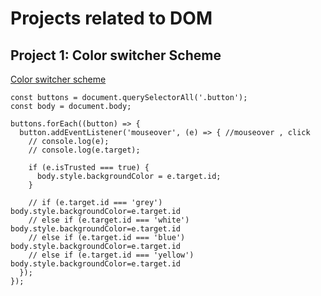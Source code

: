 
# Projects related to DOM

## Project 1: Color switcher Scheme
[Color switcher scheme](https://stackblitz.com/edit/dom-project-chaiaurcode-sl2n5w?file=1-colorChanger%2Findex.html)
```
const buttons = document.querySelectorAll('.button');
const body = document.body;

buttons.forEach((button) => {
  button.addEventListener('mouseover', (e) => { //mouseover , click
    // console.log(e);
    // console.log(e.target);

    if (e.isTrusted === true) {
      body.style.backgroundColor = e.target.id;
    }

    // if (e.target.id === 'grey') body.style.backgroundColor=e.target.id
    // else if (e.target.id === 'white') body.style.backgroundColor=e.target.id
    // else if (e.target.id === 'blue') body.style.backgroundColor=e.target.id
    // else if (e.target.id === 'yellow') body.style.backgroundColor=e.target.id
  });
});
```



